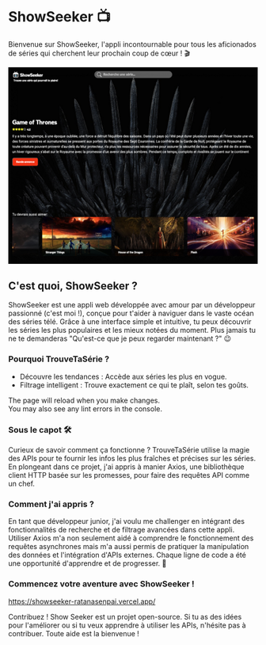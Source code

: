 # ShowSeeker 📺

Bienvenue sur ShowSeeker, l'appli incontournable pour tous les aficionados de séries qui cherchent leur prochain coup de cœur ! 🎬

![Logo](https://github.com/RatanaSenpai/ShowSeeker/blob/main/ShowSeeker.png)

## C'est quoi, ShowSeeker ?

ShowSeeker est une appli web développée avec amour par un développeur passionné (c'est moi !), conçue pour t'aider à naviguer dans le vaste océan des séries télé. Grâce à une interface simple et intuitive, tu peux découvrir les séries les plus populaires et les mieux notées du moment. Plus jamais tu ne te demanderas "Qu'est-ce que je peux regarder maintenant ?" 😉

### Pourquoi TrouveTaSérie ?

- Découvre les tendances : Accède aux séries les plus en vogue.
- Filtrage intelligent : Trouve exactement ce qui te plaît, selon tes goûts.

The page will reload when you make changes.\
You may also see any lint errors in the console.

### Sous le capot 🛠
Curieux de savoir comment ça fonctionne ? TrouveTaSérie utilise la magie des APIs pour te fournir les infos les plus fraîches et précises sur les séries. En plongeant dans ce projet, j'ai appris à manier Axios, une bibliothèque client HTTP basée sur les promesses, pour faire des requêtes API comme un chef.

### Comment j'ai appris ?
En tant que développeur junior, j'ai voulu me challenger en intégrant des fonctionnalités de recherche et de filtrage avancées dans cette appli. Utiliser Axios m'a non seulement aidé à comprendre le fonctionnement des requêtes asynchrones mais m'a aussi permis de pratiquer la manipulation des données et l'intégration d'APIs externes. Chaque ligne de code a été une opportunité d'apprendre et de progresser. 🚀

### Commencez votre aventure avec ShowSeeker !

https://showseeker-ratanasenpai.vercel.app/

Contribuez !
Show Seeker est un projet open-source. Si tu as des idées pour l'améliorer ou si tu veux apprendre à utiliser les APIs, n'hésite pas à contribuer. Toute aide est la bienvenue !
